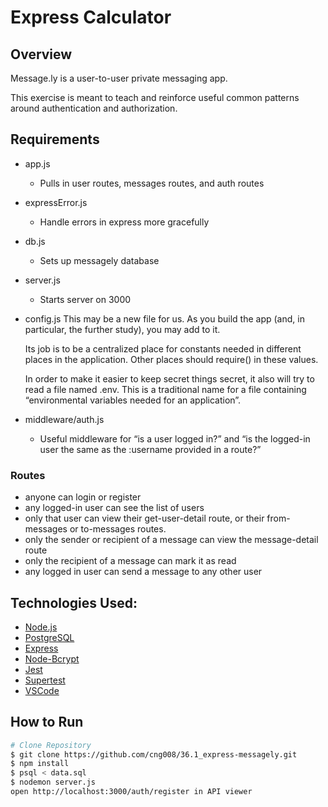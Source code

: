 # **Express Calculator**

## **Overview**

Message.ly is a user-to-user private messaging app.

This exercise is meant to teach and reinforce useful common patterns around authentication and authorization.

## **Requirements**

- app.js

  - Pulls in user routes, messages routes, and auth routes

- expressError.js

  - Handle errors in express more gracefully

- db.js

  - Sets up messagely database

- server.js

  - Starts server on 3000

- config.js
  This may be a new file for us. As you build the app (and, in particular, the further study), you may add to it.

  Its job is to be a centralized place for constants needed in different places in the application. Other places should require() in these values.

  In order to make it easier to keep secret things secret, it also will try to read a file named .env. This is a traditional name for a file containing “environmental variables needed for an application”.

- middleware/auth.js

  - Useful middleware for “is a user logged in?” and “is the logged-in user the same as the :username provided in a route?”

### Routes

- anyone can login or register
- any logged-in user can see the list of users
- only that user can view their get-user-detail route, or their from-messages or to-messages routes.
- only the sender or recipient of a message can view the message-detail route
- only the recipient of a message can mark it as read
- any logged in user can send a message to any other user

## **Technologies Used:**

- [Node.js](https://nodejs.org/en/)
- [PostgreSQL](https://www.postgresql.org)
- [Express](https://expressjs.com/en/4x/api.html)
- [Node-Bcrypt](https://www.npmjs.com/package/bcrypt/)
- [Jest](https://jestjs.io)
- [Supertest](https://www.npmjs.com/package/supertest)
- [VSCode](https://code.visualstudio.com/docs)

## **How to Run**

```bash
# Clone Repository
$ git clone https://github.com/cng008/36.1_express-messagely.git
$ npm install
$ psql < data.sql
$ nodemon server.js
open http://localhost:3000/auth/register in API viewer
```
